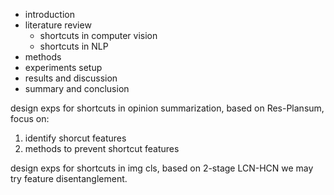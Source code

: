 - introduction
- literature review
    - shortcuts in computer vision
    - shortcuts in NLP
- methods
- experiments setup
- results and discussion
- summary and conclusion

design exps for shortcuts in opinion summarization, based on Res-Plansum, focus on:
1. identify shorcut features
2. methods to prevent shortcut features

design exps for shortcuts in img cls, based on 2-stage LCN-HCN we may try feature disentanglement.
